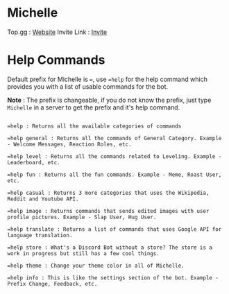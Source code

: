 # Michelle

Top.gg : [Website](https://top.gg/bot/840180379389263882 "Michelle")
Invite Link : [Invite](https://discordapp.com/oauth2/authorize?client_id=840180379389263882&scope=bot&permissions=4228906231 "Discord")

# Help Commands

Default prefix for Michelle is `=`, use `=help` for the help command which provides you with a list of usable commands for the bot.

__Note__ : The prefix is changeable, if you do not know the prefix, just type `Michelle` in a server to get the prefix and it's help command.

```

=help : Returns all the available categories of commands

=help general : Returns all the commands of General Category. Example - Welcome Messages, Reaction Roles, etc.

=help level : Returns all the commands related to Leveling. Example - Leaderboard, etc.

=help fun : Returns all the fun commands. Example - Meme, Roast User, etc.

=help casual : Returns 3 more categories that uses the Wikipedia, Reddit and Youtube API.

=help image : Returns commands that sends edited images with user profile pictures. Example - Slap User, Hug User.

=help translate : Returns a list of commands that uses Google API for language translation.

=help store : What's a Discord Bot without a store? The store is a work in progress but still has a few cool things.

=help theme : Change your theme color in all of Michelle.

=help info : This is like the settings section of the bot. Example - Prefix Change, Feedback, etc.

```
